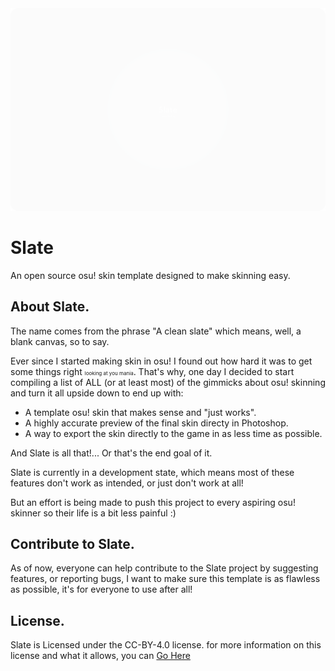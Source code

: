 <img src="readme/slate.png" style="mix-blend-mode: overlay;">

# Slate
An open source osu! skin template designed to make skinning easy.

## About Slate.
The name comes from the phrase "A clean slate" which means, well, a blank canvas, so to say.

Ever since I started making skin in osu! I found out how hard it was to get some things right <small style="font-size: 8px">looking at you mania</small>. That's why, one day I decided to start compiling a list of ALL (or at least most) of the gimmicks about osu! skinning and turn it all upside down to end up with:

- A template osu! skin that makes sense and "just works".
- A highly accurate preview of the final skin directy in Photoshop.
- A way to export the skin directly to the game in as less time as possible.

And Slate is all that!... Or that's the end goal of it.

Slate is currently in a development state, which means most of these features don't work as intended, or just don't work at all!

But an effort is being made to push this project to every aspiring osu! skinner so their life is a bit less painful :)

## Contribute to Slate.

As of now, everyone can help contribute to the Slate project by suggesting features, or reporting bugs, I want to make sure this template is as flawless as possible, it's for everyone to use after all!

## License.

Slate is Licensed under the CC-BY-4.0 license. for more information on this license and what it allows, you can [Go Here](https://github.com/XetThe/osu-slate/blob/main/LICENSE.txt)